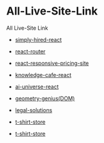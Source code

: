 # All-Live-Site-Link

All Live-Site Link

- [simply-hired-react](https://simplyhired-react-fakrul-hossain.netlify.app/) <br>

- [react-router](https://react-router-fakrul-hossain.netlify.app/)<br>

- [react-responsive-pricing-site](https://react-responsive-pricing-site-fakrul.netlify.app/) <br>

- [knowledge-cafe-react](https://knowledge-cafe-fakrul-hossain.netlify.app/) <br>

- [ai-universe-react](https://ai-univerise-fakrul-hossain.netlify.app/) <br>

- [geometry-genius(DOM)](https://geometry-genius-fakrul-hossain.netlify.app/) <br>

- [legal-solutions](https://legal-solutions-made-fakrul-hossain.netlify.app/) <br>

- [t-shirt-store](https://t-shirt-store-fakrul-hossain.netlify.app/) <br>

- [t-shirt-store](https://t-shirt-store-fakrul-hossain.netlify.app/) <br>
